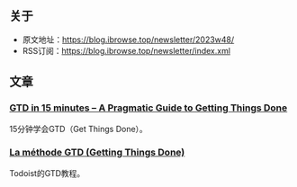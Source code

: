 ## 关于
- 原文地址：https://blog.ibrowse.top/newsletter/2023w48/
- RSS订阅：https://blog.ibrowse.top/newsletter/index.xml

## 文章
### [GTD in 15 minutes – A Pragmatic Guide to Getting Things Done](https://hamberg.no/gtd)
15分钟学会GTD（Get Things Done）。

### [La méthode GTD (Getting Things Done)](https://todoist.com/fr/productivity-methods/getting-things-done)
Todoist的GTD教程。



